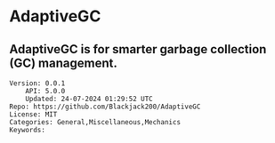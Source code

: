 # AdaptiveGC
## AdaptiveGC is for smarter garbage collection (GC) management.
```properties
Version: 0.0.1
    API: 5.0.0
    Updated: 24-07-2024 01:29:52 UTC
Repo: https://github.com/Blackjack200/AdaptiveGC
License: MIT
Categories: General,Miscellaneous,Mechanics
Keywords: 
```